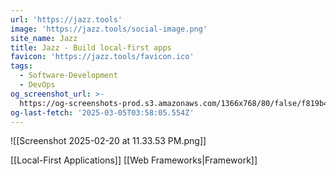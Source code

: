 ```yaml
---
url: 'https://jazz.tools'
image: 'https://jazz.tools/social-image.png'
site_name: Jazz
title: Jazz - Build local-first apps
favicon: 'https://jazz.tools/favicon.ico'
tags:
  - Software-Development
  - DevOps
og_screenshot_url: >-
  https://og-screenshots-prod.s3.amazonaws.com/1366x768/80/false/f819b4e701a2dc494be75f972972c0057931844a646b33467a69ea98f9c4f435.jpeg
og-last-fetch: '2025-03-05T03:58:05.554Z'
---
```

![[Screenshot 2025-02-20 at 11.33.53 PM.png]]

[[Local-First Applications]]
[[Web Frameworks|Framework]]

